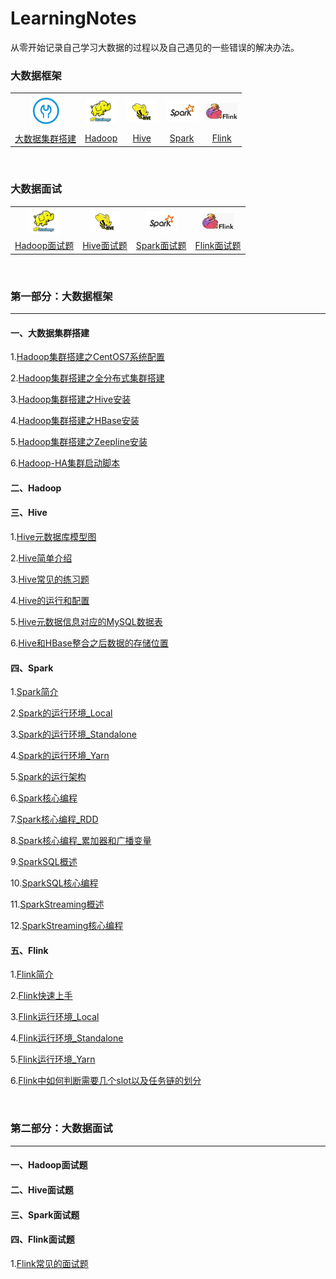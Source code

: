# LearningNotes

从零开始记录自己学习大数据的过程以及自己遇见的一些错误的解决办法。



### 大数据框架

<table>
    <tr align="center">
      <th><a href="#一大数据集群搭建"><img width="50px" src="images/大数据集群搭建.png" text-align="center" vertical-align="middle"></th></a>
      <th><a href="#二Hadoop"><img width="50px" src="images/hadoop.jpg"></th></a>
      <th><a href="#三Hive"><img width="50px" src="images/hive.jpg"></th></a>
      <th><a href="#四Spark"><img width="50px" src="images/spark.jpg"></th></a>
      <th><a href="#五Flink"><img width="50px" src="images/flink.png"></th></a>
    </tr>
    <tr align="center">
      <td align="center"><a href="#一大数据集群搭建">大数据集群搭建</a></td>
      <td align="center"><a href="#二Hadoop">Hadoop</a></td>
      <td align="center"><a href="#三Hive">Hive</a></td>
      <td align="center"><a href="#四Spark">Spark</a></td>
      <td align="center"><a href="#五Flink">Flink</a></td>
    </tr>
</table>
<br>

### 大数据面试

<table>
    <tr align="center">
      <th><a href="#一Hadoop面试题"><img width="50px" src="images/hadoop.jpg"></th></a>
      <th><a href="#二Hive面试题"><img width="50px" src="images/hive.jpg"></th></a>
      <th><a href="#三Spark面试题"><img width="50px" src="images/spark.jpg"></th></a>
      <th><a href="#四Flink面试题"><img width="50px" src="images/flink.png"></th></a>
    </tr>
    <tr align="center">
      <td align="center"><a href="#一Hadoop面试题">Hadoop面试题</a></td>
      <td align="center"><a href="#二Hive面试题">Hive面试题</a></td>
      <td align="center"><a href="#三Spark面试题">Spark面试题</a></td>
      <td align="center"><a href="#四Flink面试题">Flink面试题</a></td>
    </tr>
</table>

<br>

### 第一部分：大数据框架

---

#### 一、大数据集群搭建

1.[Hadoop集群搭建之CentOS7系统配置](集群搭建/Hadoop集群搭建之CentOS7系统配置.md)

2.[Hadoop集群搭建之全分布式集群搭建](集群搭建/Hadoop集群搭建之全分布式集群搭建.md)

3.[Hadoop集群搭建之Hive安装](集群搭建/Hadoop集群搭建之Hive安装.md)

4.[Hadoop集群搭建之HBase安装](集群搭建/Hadoop集群搭建之HBase安装.md)

5.[Hadoop集群搭建之Zeepline安装](集群搭建/Hadoop集群搭建之Zeepline安装.md)

6.[Hadoop-HA集群启动脚本](集群搭建/Hadoop-HA集群启动脚本.md)

#### 二、Hadoop

#### 三、Hive

1.[Hive元数据库模型图](http://typora-image.test.upcdn.net/images/20200904223941.png)

2.[Hive简单介绍](Hive/Hive简单介绍.md)

3.[Hive常见的练习题](Hive/Hive常见的练习题.md)

4.[Hive的运行和配置](Hive/Hive的运行和配置.md)

5.[Hive元数据信息对应的MySQL数据表](Hive/Hive元数据信息对应的MySQL数据表.md)

6.[Hive和HBase整合之后数据的存储位置](Hive/Hive和HBase整合之后数据的存储位置.md)

#### 四、Spark

1.[Spark简介](Spark/Spark简介.md)

2.[Spark的运行环境_Local](Spark/Spark的运行环境_Local.md)

3.[Spark的运行环境_Standalone](Spark/Spark的运行环境_Standalone.md)

4.[Spark的运行环境_Yarn](Spark/Spark的运行环境_Yarn.md)

5.[Spark的运行架构](Spark/Spark的运行架构.md)

6.[Spark核心编程](Spark/Spark核心编程.md)

7.[Spark核心编程_RDD](Spark/Spark核心编程_RDD.md)

8.[Spark核心编程_累加器和广播变量](Spark/Spark核心编程_累加器和广播变量.md)

9.[SparkSQL概述](Spark/Spark概述.md)

10.[SparkSQL核心编程](Spark/SparkSQL核心编程.md)

11.[SparkStreaming概述](Spark/SparkStreaming概述.md)

12.[SparkStreaming核心编程](Spark/SparkStreaming核心编程.md)

#### 五、Flink

1.[Flink简介](Flink/Flink简介.md)

2.[Flink快速上手](Flink/Flink快速上手.md)

3.[Flink运行环境_Local](Flink/Flink运行环境_Local.md)

4.[Flink运行环境_Standalone](Flink/Flink运行环境_Standalone.md)

5.[Flink运行环境_Yarn](Flink/Flink运行环境_Yarn.md)

6.[Flink中如何判断需要几个slot以及任务链的划分](Flink/Flink中如何判断需要几个slot以及任务链的划分.md)

<br>

### 第二部分：大数据面试

---

#### 一、Hadoop面试题

#### 二、Hive面试题

#### 三、Spark面试题

#### 四、Flink面试题

1.[Flink常见的面试题](Flink/Flink常见的面试题.md)

